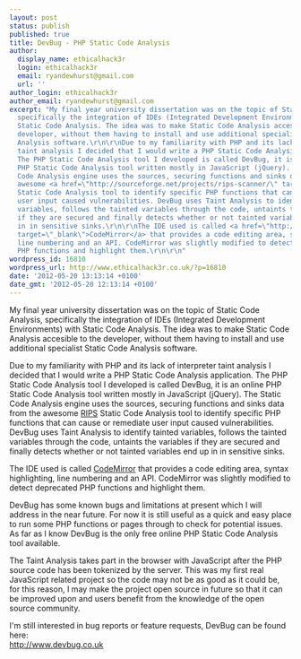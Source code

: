 ```yaml
---
layout: post
status: publish
published: true
title: DevBug - PHP Static Code Analysis
author:
  display_name: ethicalhack3r
  login: ethicalhack3r
  email: ryandewhurst@gmail.com
  url: ''
author_login: ethicalhack3r
author_email: ryandewhurst@gmail.com
excerpt: "My final year university dissertation was on the topic of Static Code Analysis,
  specifically the integration of IDEs (Integrated Development Environments) with
  Static Code Analysis. The idea was to make Static Code Analysis accesible to the
  developer, without them having to install and use additional specialist Static Code
  Analysis software.\r\n\r\nDue to my familiarity with PHP and its lack of interpreter
  taint analysis I decided that I would write a PHP Static Code Analysis application.
  The PHP Static Code Analysis tool I developed is called DevBug, it is an online
  PHP Static Code Analysis tool written mostly in JavaScript (jQuery). The Static
  Code Analysis engine uses the sources, securing functions and sinks data from the
  awesome <a href=\"http://sourceforge.net/projects/rips-scanner/\" target=\"_blank\">RIPS</a>
  Static Code Analysis tool to identify specific PHP functions that can cause or remediate
  user input caused vulnerabilities. DevBug uses Taint Analysis to identify tainted
  variables, follows the tainted variables through the code, untaints the variables
  if they are secured and finally detects whether or not tainted variables end up
  in in sensitive sinks.\r\n\r\nThe IDE used is called <a href=\"http://codemirror.net/\"
  target=\"_blank\">CodeMirror</a> that provides a code editing area, syntax highlighting,
  line numbering and an API. CodeMirror was slightly modified to detect deprecated
  PHP functions and highlight them.\r\n\r\n"
wordpress_id: 16810
wordpress_url: http://www.ethicalhack3r.co.uk/?p=16810
date: '2012-05-20 13:13:14 +0100'
date_gmt: '2012-05-20 12:13:14 +0100'
---
```

<p>My final year university dissertation was on the topic of Static Code Analysis, specifically the integration of IDEs (Integrated Development Environments) with Static Code Analysis. The idea was to make Static Code Analysis accesible to the developer, without them having to install and use additional specialist Static Code Analysis software.</p>
<p>Due to my familiarity with PHP and its lack of interpreter taint analysis I decided that I would write a PHP Static Code Analysis application. The PHP Static Code Analysis tool I developed is called DevBug, it is an online PHP Static Code Analysis tool written mostly in JavaScript (jQuery). The Static Code Analysis engine uses the sources, securing functions and sinks data from the awesome <a href="http://sourceforge.net/projects/rips-scanner/" target="_blank">RIPS</a> Static Code Analysis tool to identify specific PHP functions that can cause or remediate user input caused vulnerabilities. DevBug uses Taint Analysis to identify tainted variables, follows the tainted variables through the code, untaints the variables if they are secured and finally detects whether or not tainted variables end up in in sensitive sinks.</p>
<p>The IDE used is called <a href="http://codemirror.net/" target="_blank">CodeMirror</a> that provides a code editing area, syntax highlighting, line numbering and an API. CodeMirror was slightly modified to detect deprecated PHP functions and highlight them.</p>
<p><a id="more"></a><a id="more-16810"></a></p>
<p>DevBug has some known bugs and limitations at present which I will address in the near future. For now it is still useful as a quick and easy place to run some PHP functions or pages through to check for potential issues. As far as I know DevBug is the only free online PHP Static Code Analysis tool available.</p>
<p>The Taint Analysis takes part in the browser with JavaScript after the PHP source code has been tokenized by the server. This was my first real JavaScript related project so the code may not be as good as it could be, for this reason, I may make the project open source in future so that it can be improved upon and users benefit from the knowledge of the open source community. </p>
<p>I'm still interested in bug reports or feature requests, DevBug can be found here:<br />
<a href="http://www.devbug.co.uk" title="devbug" target="_blank">http://www.devbug.co.uk</a></p>
